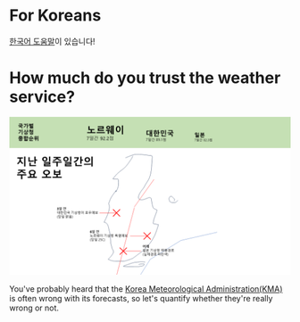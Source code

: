 # For Koreans
[한국어 도움말](./README-korean.md)이 있습니다!

# How much do you trust the weather service?

![Poor Demo](./asset/demo-but-so-poor.png)

You've probably heard that the [Korea Meteorological Administration(KMA)](https://www.kma.go.kr/neng/index.do) is often wrong with its forecasts, so let's quantify whether they're really wrong or not.